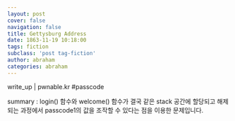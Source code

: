 ```yaml
---
layout: post
cover: false
navigation: false
title: Gettysburg Address
date: 1863-11-19 10:18:00
tags: fiction
subclass: 'post tag-fiction'
author: abraham
categories: abraham
---
```


write_up | pwnable.kr #passcode

summary 
: login() 함수와 welcome() 함수가 결국 같은 stack 공간에 할당되고 해제되는 과정에서 passcode1의 값을 조작할 수 있다는 점을 이용한 문제입니다. 
